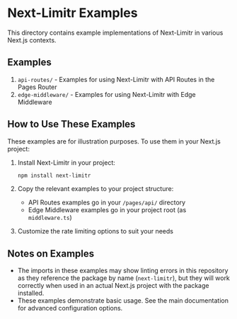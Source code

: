 # Next-Limitr Examples

This directory contains example implementations of Next-Limitr in various Next.js contexts.

## Examples

1. `api-routes/` - Examples for using Next-Limitr with API Routes in the Pages Router
2. `edge-middleware/` - Examples for using Next-Limitr with Edge Middleware

## How to Use These Examples

These examples are for illustration purposes. To use them in your Next.js project:

1. Install Next-Limitr in your project:
   ```bash
   npm install next-limitr
   ```

2. Copy the relevant examples to your project structure:
   - API Routes examples go in your `/pages/api/` directory
   - Edge Middleware examples go in your project root (as `middleware.ts`)

3. Customize the rate limiting options to suit your needs

## Notes on Examples

- The imports in these examples may show linting errors in this repository as they reference the package by name (`next-limitr`), but they will work correctly when used in an actual Next.js project with the package installed.
- These examples demonstrate basic usage. See the main documentation for advanced configuration options. 